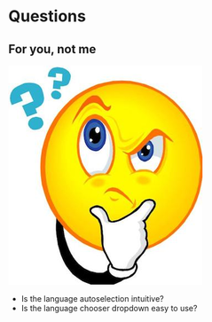 <!SLIDE >
# Questions
## For you, not me

![Questions](../_images/questions.jpg)

* Is the language autoselection intuitive?
* Is the language chooser dropdown easy to use?
